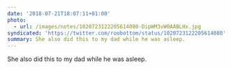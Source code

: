 ```yaml
---
date: '2018-07-21T18:07:11+01:00'
photo:
  - url: /images/notes/1020723122205614080-DipWM3vW0AABLHx.jpg
syndicated: 'https://twitter.com/roobottom/status/1020723122205614080'
summary: She also did this to my dad while he was asleep.
---
```

She also did this to my dad while he was asleep. 
